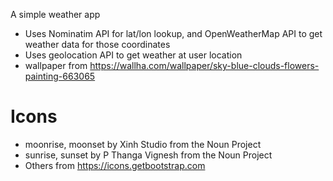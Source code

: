 A simple weather app

- Uses Nominatim API for lat/lon lookup, and OpenWeatherMap API to get weather data for those coordinates
- Uses geolocation API to get weather at user location
- wallpaper from https://wallha.com/wallpaper/sky-blue-clouds-flowers-painting-663065

# Icons

- moonrise, moonset by Xinh Studio from the Noun Project
- sunrise, sunset by P Thanga Vignesh from the Noun Project
- Others from https://icons.getbootstrap.com
